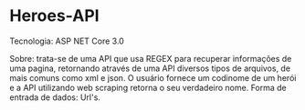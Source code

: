 # Heroes-API

Tecnologia: ASP NET Core 3.0

Sobre: trata-se de uma API que usa REGEX para recuperar informações de uma pagina,
retornando através de uma API diversos tipos de arquivos, de mais comuns como xml e json.
O usuário fornece um codinome de um herói e a API utilizando web scraping retorna o seu verdadeiro nome.
Forma de entrada de dados: Url's.
